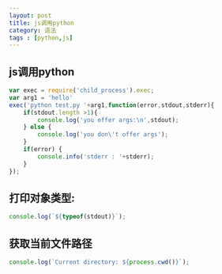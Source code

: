 ```yaml
---
layout: post
title: js调用python
category: 语法
tags : [python,js]
---
```


js调用python
------

```js
var exec = require('child_process').exec;
var arg1 = 'hello'
exec('python test.py '+arg1,function(error,stdout,stderr){
    if(stdout.length >1){
        console.log('you offer args:\n',stdout);
    } else {
        console.log('you don\'t offer args');
    }
    if(error) {
        console.info('stderr : '+stderr);
    }
});
```

打印对象类型:
----

```js
console.log(`${typeof(stdout)}`);
```

获取当前文件路径
----

```js
console.log(`Current directory: ${process.cwd()}`);
```